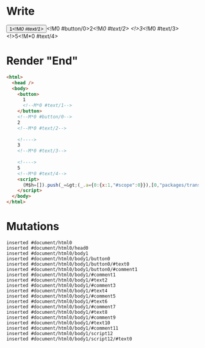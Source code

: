 # Write
  <button>1<!M*0 #text/1></button><!M*0 #button/0>2<!M*0 #text/2> <!>3<!M*0 #text/3> <!>5<!M*0 #text/4><script>(M$h=[]).push(_=>(_.a={0:{x:1,"#scope":0}}),[0,"packages/translator-tags/src/__tests__/fixtures/let-tag-with-intersection/template.marko_0_x",])</script>


# Render "End"
```html
<html>
  <head />
  <body>
    <button>
      1
      <!--M*0 #text/1-->
    </button>
    <!--M*0 #button/0-->
    2
    <!--M*0 #text/2-->
     
    <!---->
    3
    <!--M*0 #text/3-->
     
    <!---->
    5
    <!--M*0 #text/4-->
    <script>
      (M$h=[]).push(_=&gt;(_.a={0:{x:1,"#scope":0}}),[0,"packages/translator-tags/src/__tests__/fixtures/let-tag-with-intersection/template.marko_0_x",])
    </script>
  </body>
</html>
```

# Mutations
```
inserted #document/html0
inserted #document/html0/head0
inserted #document/html0/body1
inserted #document/html0/body1/button0
inserted #document/html0/body1/button0/#text0
inserted #document/html0/body1/button0/#comment1
inserted #document/html0/body1/#comment1
inserted #document/html0/body1/#text2
inserted #document/html0/body1/#comment3
inserted #document/html0/body1/#text4
inserted #document/html0/body1/#comment5
inserted #document/html0/body1/#text6
inserted #document/html0/body1/#comment7
inserted #document/html0/body1/#text8
inserted #document/html0/body1/#comment9
inserted #document/html0/body1/#text10
inserted #document/html0/body1/#comment11
inserted #document/html0/body1/script12
inserted #document/html0/body1/script12/#text0
```